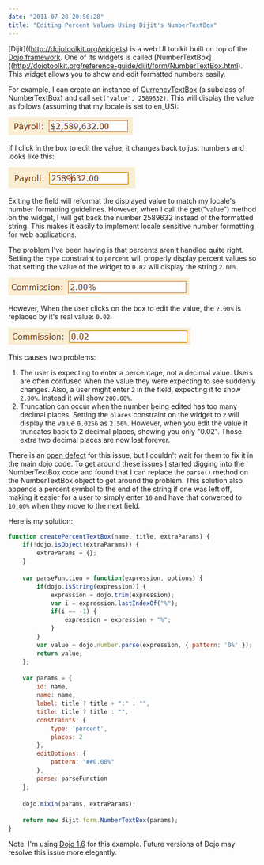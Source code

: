 ```yaml
---
date: "2011-07-28 20:50:28"
title: "Editing Percent Values Using Dijit's NumberTextBox"
---
```

[Dijit]((http://dojotoolkit.org/widgets) is a web UI toolkit built on top of the [Dojo framework](http://dojotoolkit.org/).
One of its widgets is called [NumberTextBox]((http://dojotoolkit.org/reference-guide/dijit/form/NumberTextBox.html).
This widget allows you to show and edit formatted numbers easily.

For example, I can create an instance of [CurrencyTextBox](http://dojotoolkit.org/reference-guide/dijit/form/CurrencyTextBox.html) (a subclass of NumberTextBox) and call `set("value", 2589632)`.
This will display the value as follows (assuming that my locale is set to en_US):

![$2,589,632.00](payroll-display.jpg)

If I click in the box to edit the value, it changes back to just numbers and looks like this:

![2589632.00](payroll-edit.jpg)

Exiting the field will reformat the displayed value to match my locale's number formatting guidelines.
However, when I call the get("value") method on the widget, I will get back the number 2589632 instead of the formatted string.
This makes it easily to implement locale sensitive number formatting for web applications.

The problem I've been having is that percents aren't handled quite right.
Setting the `type` constraint to `percent` will properly display percent values so that setting the value of the widget to `0.02` will display the string `2.00%`.

![2.00%](percent-display.jpg)

However, When the user clicks on the box to edit the value, the `2.00%` is replaced by it's real value: `0.02`.

![0.02](percent-edit.jpg)

This causes two problems:
1. The user is expecting to enter a percentage, not a decimal value.
   Users are often confused when the value they were expecting to see suddenly changes.
   Also, a user might enter `2` in the field, expecting it to show `2.00%`.
   Instead it will show `200.00%`.
2. Truncation can occur when the number being edited has too many decimal places.
   Setting the `places` constraint on the widget to `2` will display the value `0.0256` as `2.56%`.
   However, when you edit the value it truncates back to 2 decimal places, showing you only "0.02".
   Those extra two decimal places are now lost forever.

There is an [open defect](http://bugs.dojotoolkit.org/ticket/10582) for this issue, but I couldn't wait for them to fix it in the main dojo code.
To get around these issues I started digging into the NumberTextBox code and found that I can replace the `parse()` method on the NumberTextBox object to get around the problem.
This solution also appends a percent symbol to the end of the string if one was left off, making it easier for a user to simply enter `10` and have that converted to `10.00%` when they move to the next field.

Here is my solution:

``` javascript
function createPercentTextBox(name, title, extraParams) {
    if(!dojo.isObject(extraParams)) {
        extraParams = {};
    }

    var parseFunction = function(expression, options) {
        if(dojo.isString(expression)) {
            expression = dojo.trim(expression);
            var i = expression.lastIndexOf("%");
            if(i == -1) {
                expression = expression + "%";
            }
        }
        var value = dojo.number.parse(expression, { pattern: '0%' });
        return value;
    };

    var params = {
        id: name,
        name: name,
        label: title ? title + ":" : "",
        title: title ? title : "",
        constraints: {
            type: 'percent',
            places: 2
        },
        editOptions: {
            pattern: "##0.00%"
        },
        parse: parseFunction
    };

    dojo.mixin(params, extraParams);

    return new dijit.form.NumberTextBox(params);
}

```

Note: I'm using [Dojo 1.6](http://dojotoolkit.org/api/1.6/) for this example. Future versions of Dojo may resolve this issue more elegantly.
